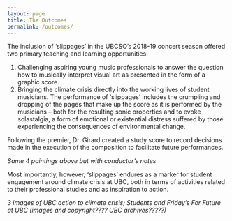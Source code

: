 ```yaml
---
layout: page
title: The Outcomes
permalink: /outcomes/
---
```


The inclusion of ‘slippages’ in the UBCSO’s 2018-19 concert season offered two primary teaching and learning opportunities:
1.	Challenging aspiring young music professionals to answer the question how to musically interpret visual art as presented in the form of a graphic score. 
2.	Bringing the climate crisis directly into the working lives of student musicians. The performance of ‘slippages’ includes the crumpling and dropping of the pages that make up the score as it is performed by the musicians – both for the resulting sonic properties and to evoke solastalgia, a form of emotional or existential distress suffered by those experiencing the consequences of environmental change.

Following the premier, Dr. Girard created a study score to record decisions made in the execution of the composition to facilitate future performances.

*Same 4 paintings above but with conductor’s notes* 			

Most importantly, however, ‘slippages’ endures as a marker for student engagement around climate crisis at UBC, both in terms of activities related to their professional studies and as inspiration to action.

*3 images of UBC action to climate crisis; Students and Friday’s For Future at UBC (images and copyright???? UBC archives?????)*
		
